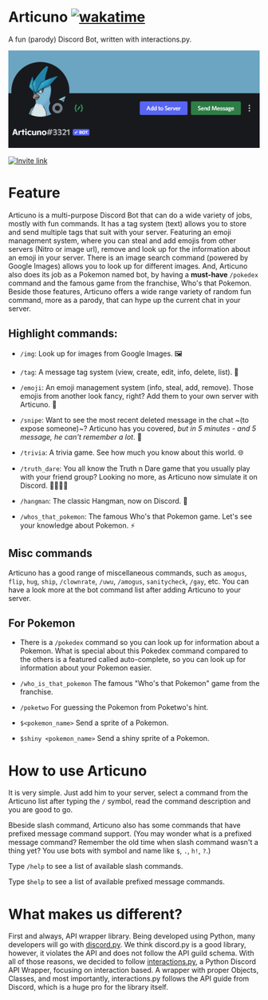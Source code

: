 # Articuno [![wakatime](https://wakatime.com/badge/user/4a61584b-76a5-4b28-9ec2-4ebad12be49f/project/c8e18506-9fbe-440b-955f-34219e1ecf5f.svg)](https://wakatime.com/badge/github/B1ue-Dev/Articuno)
A fun (parody) Discord Bot, written with interactions.py.

![banner.png](./articuno_banner.png)

[![Invite link](https://img.shields.io/static/v1?label=Articuno&message=Invite-to-server&color=6aa4c1&style=for-the-badge&logo=discord)](https://discord.com/oauth2/authorize?client_id=809084067446259722&permissions=2146958847&scope=bot%20applications.commands)

# Feature

Articuno is a multi-purpose Discord Bot that can do a wide variety of jobs, mostly with fun commands. It has a tag system (text) allows you to store and send multiple tags that suit with your server. Featuring an emoji management system, where you can steal and add emojis from other servers (Nitro or image url), remove and look up for the information about an emoji in your server. There is an image search command (powered by Google Images) allows you to look up for different images. And, Articuno also does its job as a Pokemon named bot, by having a **must-have** ``/pokedex`` command and the famous game from the franchise, Who's that Pokemon. Beside those features, Articuno offers a wide range variety of random fun command, more as a parody, that can hype up the current chat in your server.

## Highlight commands:

- ``/img``: Look up for images from Google Images. 🖼

- ``/tag``: A message tag system (view, create, edit, info, delete, list). 📜

- ``/emoji``: An emoji management system (info, steal, add, remove). Those emojis from another look fancy, right? Add them to your own server with Articuno. 🏡

- ``/snipe``: Want to see the most recent deleted message in the chat ~(to expose someone)~? Articuno has you covered, *but in 5 minutes - and 5 message, he can't remember a lot*. 🤒

- ``/trivia``: A trivia game. See how much you know about this world. 🌐

- ``/truth_dare``: You all know the Truth n Dare game that you usually play with your friend group? Looking no more, as Articuno now simulate it on Discord. 👨‍👨‍👧‍👦

- ``/hangman``: The classic Hangman, now on Discord. 🧶

- ``/whos_that_pokemon``: The famous Who's that Pokemon game. Let's see your knowledge about Pokemon. ⚡

## Misc commands
Articuno has a good range of miscellaneous commands, such as ``amogus``, ``flip``, ``hug``, ``ship``, `/clownrate`, `/uwu`, `/amogus`, `sanitycheck`, `/gay`, etc. You can have a look more at the bot command list after adding Articuno to your server.

## For Pokemon

- There is a ``/pokedex`` command so you can look up for information about a Pokemon. What is special about this Pokedex command compared to the others is a featured called auto-complete, so you can look up for information about your Pokemon easier.

- ``/who_is_that_pokemon`` The famous "Who's that Pokemon" game from the franchise.

- ``/poketwo`` For guessing the Pokemon from Poketwo's hint.

- ``$<pokemon_name>`` Send a sprite of a Pokemon.

- ``$shiny <pokemon_name>`` Send a shiny sprite of a Pokemon.

# How to use Articuno

It is very simple. Just add him to your server, select a command from the Articuno list after typing the `/` symbol, read the command description and you are good to go.

Bbeside slash command, Articuno also has some commands that have prefixed message command support. (You may wonder what is a prefixed message command? Remember the old time when slash command wasn't a thing yet? You use bots with symbol and name like `$`, `.`, `h!`, `?`.)

Type `/help` to see a list of available slash commands.

Type `$help` to see a list of available prefixed message commands.

# What makes us different?
First and always, API wrapper library. Being developed using Python, many developers will go with [discord.py](https://github.com/Rapptz/discord.py). We think discord.py is a good library, however, it violates the API and does not follow the API guild schema. With all of those reasons, we decided to follow [interactions.py](https://github.com/interactions-py/library), a Python Discord API Wrapper, focusing on interaction based. A wrapper with proper Objects, Classes, and most importantly, interactions.py follows the API guide from Discord, which is a huge pro for the library itself.
